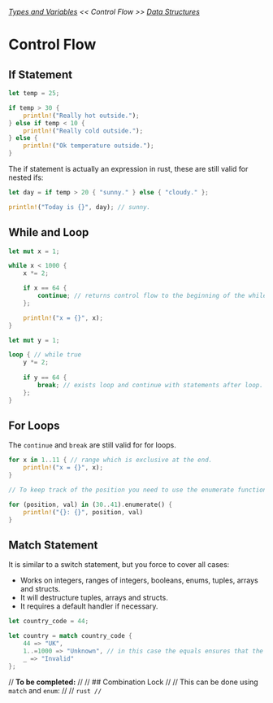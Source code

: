 _[Types and Variables](./types-and-variables.md) << Control Flow >> [Data Structures](./data-structures.md)_

# Control Flow

## If Statement

```rust
let temp = 25;

if temp > 30 {
    println!("Really hot outside.");
} else if temp < 10 {
    println!("Really cold outside.");
} else {
    println!("Ok temperature outside.");
}
```

The if statement is actually an expression in rust, these are still valid for nested ifs:

```rust
let day = if temp > 20 { "sunny." } else { "cloudy." };

println!("Today is {}", day); // sunny.
```

## While and Loop

```rust
let mut x = 1;

while x < 1000 {
    x *= 2;

    if x == 64 { 
        continue; // returns control flow to the beginning of the while loop. 
    };

    println!("x = {}", x);
}

let mut y = 1;

loop { // while true 
    y *= 2;
    
    if y == 64 { 
        break; // exists loop and continue with statements after loop. 
    };
}

```

## For Loops

The `continue` and `break` are still valid for for loops.

```rust
for x in 1..11 { // range which is exclusive at the end.
    println!("x = {}", x);
}

// To keep track of the position you need to use the enumerate function of a range or iterators.

for (position, val) in (30..41).enumerate() {
    println!("{}: {}", position, val)
}
```

## Match Statement

It is similar to a switch statement, but you force to cover all cases:

- Works on integers, ranges of integers, booleans, enums, tuples, arrays and structs.
- It will destructure tuples, arrays and structs.
- It requires a default handler if necessary.

```rust
let country_code = 44;

let country = match country_code {
    44 => "UK",
    1..=1000 => "Unknown", // in this case the equals ensures that the range is inclusive.
    _ => "Invalid"
};
```

// __To be completed:__
//
// ## Combination Lock
// 
// This can be done using `match` and `enum`:
// 
// ```rust
// ```
